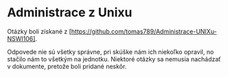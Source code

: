 Administrace z Unixu
=====

Otázky boli získané z [https://github.com/tomas789/Administrace-UNIXu-NSWI106].

Odpovede nie sú všetky správne, pri skúške nám ich niekoľko opravil, no stačilo nám to všetkým na jednotku. Niektoré otázky sa nemusia nachádzať v dokumente, pretože boli pridané neskôr.
